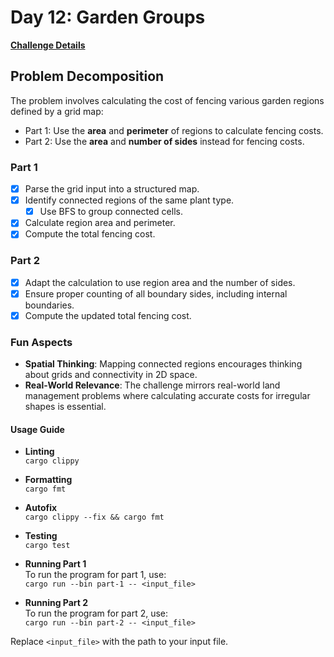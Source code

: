 # Day 12: Garden Groups

[**Challenge Details**](docs/challenge.md)

## Problem Decomposition

The problem involves calculating the cost of fencing various garden regions defined by a grid map:

- Part 1: Use the **area** and **perimeter** of regions to calculate fencing costs.
- Part 2: Use the **area** and **number of sides** instead for fencing costs.

### Part 1
- [x] Parse the grid input into a structured map.
- [x] Identify connected regions of the same plant type.
  - [x] Use BFS to group connected cells.
- [x] Calculate region area and perimeter.
- [x] Compute the total fencing cost.

### Part 2
- [x] Adapt the calculation to use region area and the number of sides.
- [x] Ensure proper counting of all boundary sides, including internal boundaries.
- [x] Compute the updated total fencing cost.

### Fun Aspects
- **Spatial Thinking**: Mapping connected regions encourages thinking about grids and connectivity in 2D space.
- **Real-World Relevance**: The challenge mirrors real-world land management problems where calculating accurate costs for irregular shapes is essential.

#### Usage Guide

- **Linting**  
  `cargo clippy`

- **Formatting**  
  `cargo fmt`

- **Autofix**  
  `cargo clippy --fix && cargo fmt`

- **Testing**  
  `cargo test`

- **Running Part 1**  
  To run the program for part 1, use:  
  `cargo run --bin part-1 -- <input_file>`

- **Running Part 2**  
  To run the program for part 2, use:  
  `cargo run --bin part-2 -- <input_file>`

Replace `<input_file>` with the path to your input file.